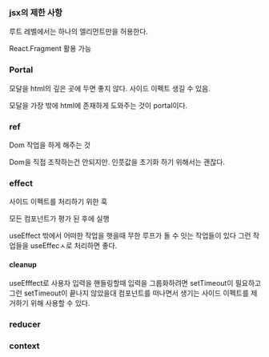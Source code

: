 ### jsx의 제한 사항

루트 레벨에서는 하나의 엘리먼트만을 허용한다.

React.Fragment 활용 가능

### Portal

모달을 html의 깊은 곳에 두면 좋지 않다. 사이드 이펙트 생길 수 있음.

모달을 가장 밖에 html에 존재하게 도와주는 것이 portal이다.

### ref

Dom 작업을 하게 해주는 것

Dom을 직접 조작하는건 안되지만. 인풋값을 초기화 하기 위해서는 괜찮다.

### effect

사이드 이펙트를 처리하기 위한 훅

모든 컴포넌트가 평가 된 후에 실행

useEffect 밖에서 어떠한 작업을 햇을때 무한 루프가 돌 수 잇는 작업들이 있다 그런 작업들을 useEffecㅅ로 처리하면 좋다.

#### cleanup

useEfffect로 사용자 입력을 핸들링할때 입력을 그룹화하려면 setTimeout이 필요하고 그런 setTimeout이 끝나지 않았을대 컴포넌트를 떠나면서 생기는 사이드 이펙트를 제거하기 위해 사용할 수 있다.

### reducer

### context